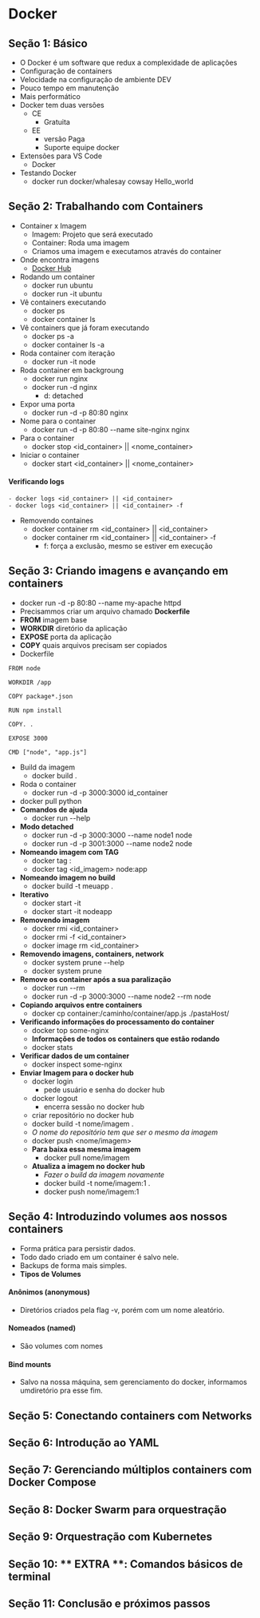 

# Docker

## Seção 1: Básico
- O Docker é um software que redux a complexidade de aplicações
- Configuração de containers
- Velocidade na configuração de ambiente DEV
- Pouco tempo em manutenção
- Mais performático
- Docker tem duas versões
    - CE
        - Gratuita
    - EE
        - versão Paga
        - Suporte equipe docker
- Extensões para VS Code
    - Docker
- Testando Docker
    - docker run docker/whalesay cowsay Hello_world

## Seção 2: Trabalhando com Containers
- Container x Imagem
    - Imagem: Projeto que será executado
    - Container: Roda uma imagem
    - Criamos uma imagem e executamos através do container
- Onde encontra imagens
    - [Docker Hub](https://hub.docker.com/)
- Rodando um container
    - docker run ubuntu
    - docker run -it ubuntu
- Vê containers executando
    - docker ps
    - docker container ls
- Vê containers que já foram executando
    - docker ps -a
    - docker container ls -a
- Roda container com iteração
    - docker run -it node
- Roda container em backgroung
    - docker run nginx
    - docker run -d nginx
        - d: detached
- Expor uma porta
    - docker run -d -p 80:80 nginx
- Nome para o container
    - docker run -d -p 80:80 --name site-nginx nginx
- Para o container
    - docker stop <id_container> || <nome_container>
- Iniciar o container
    - docker start <id_container> || <nome_container>

#### Verificando logs
    - docker logs <id_container> || <id_container>
    - docker logs <id_container> || <id_container> -f
- Removendo containes
    - docker container rm <id_container> || <id_container> 
    - docker container rm <id_container> || <id_container> -f
        - f: força a exclusão, mesmo se estiver em execução

## Seção 3: Criando imagens e avançando em containers
- docker run -d -p 80:80 --name my-apache httpd
- Precisammos criar um arquivo chamado **Dockerfile**
- **FROM** imagem base
- **WORKDIR** diretório da aplicação
- **EXPOSE** porta da aplicação
- **COPY** quais arquivos precisam ser copiados
- Dockerfile

```
FROM node

WORKDIR /app

COPY package*.json

RUN npm install

COPY. .

EXPOSE 3000

CMD ["node", "app.js"]
```

- Build da imagem
    - docker build .
- Roda o container
    - docker run -d -p 3000:3000 id_container
- docker pull python
- **Comandos de ajuda**
    - docker run --help
- **Modo detached**
    - docker run -d -p 3000:3000 --name node1 node
    - docker run -d -p 3001:3000 --name node2 node
- **Nomeando imagem com TAG**
    - docker tag <nome>:<tag>
    - docker tag <id_imagem> node:app
- **Nomeando imagem no build**
    - docker build -t meuapp .
- **Iterativo**
    - docker start -it <container>
    - docker start -it nodeapp
- **Removendo imagem**
    - docker rmi <id_container>
    - docker rmi -f <id_container>
    - docker image rm <id_container>
- **Removendo imagens, containers, network**
    - docker system prune --help
    - docker system prune
- **Remove os container após a sua paralização**
    - docker run --rm <container>
    - docker run -d -p 3000:3000 --name node2 --rm node
- **Copiando arquivos entre containers**
    - docker cp container:/caminho/container/app.js ./pastaHost/
- **Verificando informações do processamento do container**
    - docker top some-nginx
    - **Informações de todos os containers que estão rodando**
    - docker stats
- **Verificar dados de um container**
    - docker inspect some-nginx
- **Enviar Imagem para o docker hub**
    - docker login
        - pede usuário e senha do docker hub
    - docker logout
        - encerra sessão no docker hub
    - criar repositório no docker hub
    - docker build -t nome/imagem .
    - *O nome do repositório tem que ser o mesmo da imagem*
    - docker push <nome/imagem>
    - **Para baixa essa mesma imagem**
        - docker pull nome/imagem
    - **Atualiza a imagem no docker hub**
        - *Fazer o build da imagem novamente*
        - docker build -t nome/imagem:1 .
        - docker push nome/imagem:1

## Seção 4: Introduzindo volumes aos nossos containers
- Forma prática para persistir dados.
- Todo dado criado em um container é salvo nele.
- Backups de forma mais simples.
- **Tipos de Volumes**
#### Anônimos (anonymous)
- Diretórios criados pela flag -v, porém com um nome aleatório.

#### Nomeados (named)
- São volumes com nomes

#### Bind mounts
- Salvo na nossa máquina, sem gerenciamento do docker, informamos umdiretório pra esse fim.





## Seção 5: Conectando containers com Networks

## Seção 6: Introdução ao YAML

## Seção 7: Gerenciando múltiplos containers com Docker Compose

## Seção 8: Docker Swarm para orquestração

## Seção 9: Orquestração com Kubernetes

## Seção 10: ** EXTRA **: Comandos básicos de terminal

## Seção 11: Conclusão e próximos passos